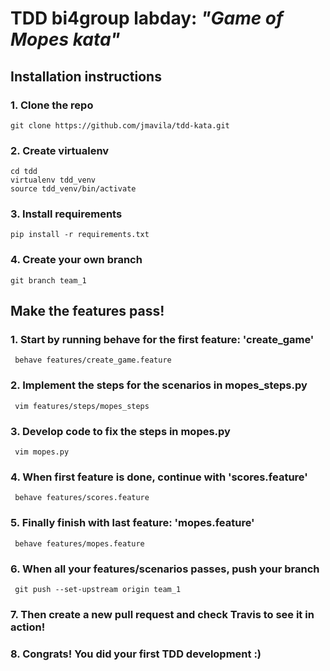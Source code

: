 # TDD bi4group labday: _"Game of Mopes kata"_

## Installation instructions

### 1. Clone the repo
```
git clone https://github.com/jmavila/tdd-kata.git
```

### 2. Create virtualenv
```
cd tdd
virtualenv tdd_venv
source tdd_venv/bin/activate
```

### 3. Install requirements
```
pip install -r requirements.txt
```

### 4. Create your own branch
```
git branch team_1
```


## Make the features pass!

### 1. Start by running behave for the first feature: 'create_game'
```
 behave features/create_game.feature
```

### 2. Implement the steps for the scenarios in mopes_steps.py
```
 vim features/steps/mopes_steps
```

### 3. Develop code to fix the steps in mopes.py
```
 vim mopes.py
```

### 4. When first feature is done, continue with 'scores.feature'
```
 behave features/scores.feature
```

### 5. Finally finish with last feature: 'mopes.feature'
```
 behave features/mopes.feature
```

### 6. When all your features/scenarios passes, push your branch
```
 git push --set-upstream origin team_1
```

### 7. Then create a new pull request and check Travis to see it in action!

### 8. Congrats! You did your first TDD development :)
